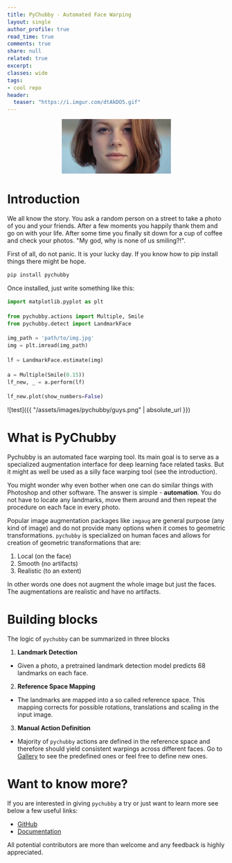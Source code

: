 ```yaml
---
title: PyChubby - Automated Face Warping
layout: single
author_profile: true
read_time: true
comments: true
share: null
related: true
excerpt:  
classes: wide
tags:
- cool repo
header:
  teaser: "https://i.imgur.com/dtAkDO5.gif"
---
```

<p align="center">
   <img src="/assets/images/pychubby/pychubby_2.gif" width="50%" />
</p>


# Introduction
We all know the story. You ask a random person on a street to take a photo of you and your friends.
After a few moments you happily thank them and go on with your life. After some time
you finally sit down for a cup of coffee and check your photos. "My god, why is none of us smiling?!".
 
First of all, do not panic. It is your lucky day. If you know how to pip install things
there might be hope.

```bash
pip install pychubby
```

Once installed, just write something like this:


```python
import matplotlib.pyplot as plt

from pychubby.actions import Multiple, Smile
from pychubby.detect import LandmarkFace

img_path = 'path/to/img.jpg'
img = plt.imread(img_path)

lf = LandmarkFace.estimate(img)

a = Multiple(Smile(0.15))
lf_new, _ = a.perform(lf)

lf_new.plot(show_numbers=False)
```

![test]({{ "/assets/images/pychubby/guys.png" | absolute_url }})


# What is PyChubby 
Pychubby is an automated face warping tool. Its main goal is to serve as a
specialized augmentation interface for deep learning face related tasks. But it might as well
be used as a silly face warping tool (see the introduction).

You might wonder why even bother when one can do similar things with Photoshop and other software.
The answer is simple - **automation**. You do not have to locate any landmarks, move them around
and then repeat the procedure on each face in every photo. 

Popular image augmentation packages like `imgaug` are general purpose (any kind of image) and do not provide many
options when it comes to geometric transformations. `pychubby` is specialized on human faces and allows for creation of geometric
transformations that are:

1. Local (on the face)
2. Smooth (no artifacts)
3. Realistic (to an extent)

In other words one does not augment the whole image but just the faces. The augmentations are
realistic and have no artifacts.

# Building blocks
The logic of `pychubby` can be summarized in three blocks

1. **Landmark Detection**
 - Given a photo, a pretrained landmark detection model predicts 68 landmarks on each face.

2. **Reference Space Mapping**
- The landmarks are mapped into a so called reference space. This mapping corrects for possible rotations, translations and scaling in the input image.

3. **Manual Action Definition**
- Majority of `pychubby` actions are defined in the reference space and therefore should yield consistent warpings across different faces. Go to [Gallery](https://pychubby.readthedocs.io/en/latest/source/gallery.html) to see the predefined ones or feel free to define new ones.

# Want to know more?
If you are interested in giving `pychubby` a try or just want to learn more see below a few useful links:

* [GitHub](https://github.com/jankrepl/pychubby)
* [Documentation](https://pychubby.readthedocs.io)

All potential contributors are more than welcome and any feedback is highly appreciated.